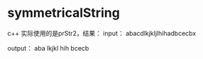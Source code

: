 # symmetricalString
c++
实际使用的是prStr2，结果：
input： abacdlkjkljlhihadbcecbx

output：
    aba 
    lkjkl 
    hih 
    bcecb

